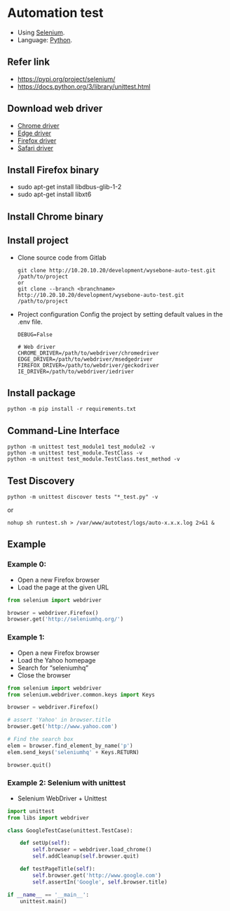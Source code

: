# Automation test
- Using [Selenium](https://www.selenium.dev/).
- Language: [Python](https://www.python.org/).

## Refer link
- https://pypi.org/project/selenium/
- https://docs.python.org/3/library/unittest.html

## Download web driver
- [Chrome driver](https://sites.google.com/a/chromium.org/chromedriver/downloads)
- [Edge driver](https://developer.microsoft.com/en-us/microsoft-edge/tools/webdriver/)
- [Firefox driver](https://github.com/mozilla/geckodriver/releases)
- [Safari driver](https://webkit.org/blog/6900/webdriver-support-in-safari-10/)

## Install Firefox binary
- sudo apt-get install libdbus-glib-1-2
- sudo apt-get install libxt6

## Install Chrome binary

## Install project
- Clone source code from Gitlab
  ```
  git clone http://10.20.10.20/development/wysebone-auto-test.git /path/to/project
  or
  git clone --branch <branchname> http://10.20.10.20/development/wysebone-auto-test.git /path/to/project
  ```
- Project configuration
  Config the project by setting default values in the .env file.
  ```
  DEBUG=False

  # Web driver
  CHROME_DRIVER=/path/to/webdriver/chromedriver
  EDGE_DRIVER=/path/to/webdriver/msedgedriver
  FIREFOX_DRIVER=/path/to/webdriver/geckodriver
  IE_DRIVER=/path/to/webdriver/iedriver
  ```

## Install package
```
python -m pip install -r requirements.txt
```

## Command-Line Interface
```
python -m unittest test_module1 test_module2 -v
python -m unittest test_module.TestClass -v
python -m unittest test_module.TestClass.test_method -v
```

## Test Discovery
```
python -m unittest discover tests "*_test.py" -v
```

or

```
nohup sh runtest.sh > /var/www/autotest/logs/auto-x.x.x.log 2>&1 &
```


## Example
### Example 0:
- Open a new Firefox browser
- Load the page at the given URL

```py
from selenium import webdriver

browser = webdriver.Firefox()
browser.get('http://seleniumhq.org/')
```

### Example 1:
- Open a new Firefox browser
- Load the Yahoo homepage
- Search for “seleniumhq”
- Close the browser

```py
from selenium import webdriver
from selenium.webdriver.common.keys import Keys

browser = webdriver.Firefox()

# assert 'Yahoo' in browser.title
browser.get('http://www.yahoo.com')

# Find the search box
elem = browser.find_element_by_name('p')
elem.send_keys('seleniumhq' + Keys.RETURN)

browser.quit()
```

### Example 2: Selenium with unittest
- Selenium WebDriver + Unittest

```py
import unittest
from libs import webdriver

class GoogleTestCase(unittest.TestCase):

    def setUp(self):
        self.browser = webdriver.load_chrome()
        self.addCleanup(self.browser.quit)

    def testPageTitle(self):
        self.browser.get('http://www.google.com')
        self.assertIn('Google', self.browser.title)

if __name__ == '__main__':
    unittest.main()
```
